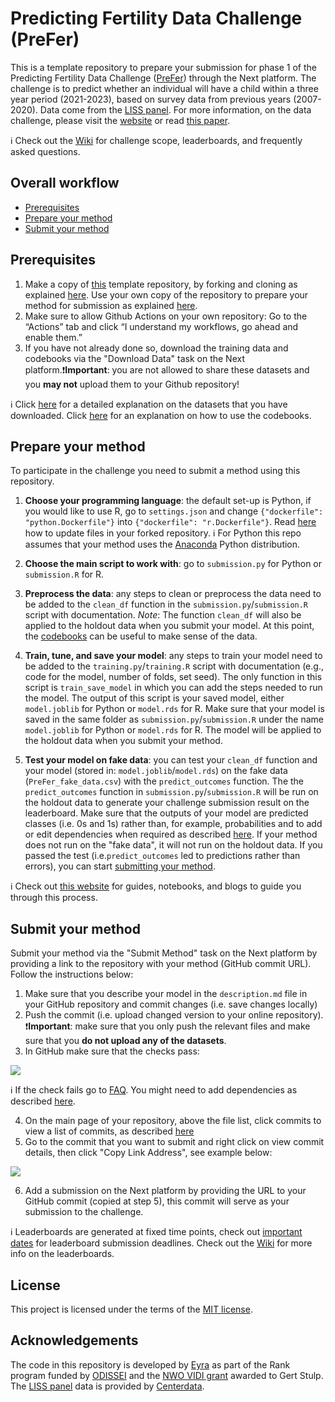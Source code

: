 # Predicting Fertility Data Challenge (PreFer)

This is a template repository to prepare your submission for phase 1 of the Predicting Fertility Data Challenge ([PreFer](https://preferdatachallenge.nl)) through the Next platform. The challenge is to predict whether an individual will have a child within a three year period (2021-2023), based on survey data from previous years (2007-2020). Data come from the [LISS panel](https://www.centerdata.nl/en/liss-panel). For more information, on the data challenge, please visit the [website](https://preferdatachallenge.nl) or read [this paper](https://arxiv.org/abs/2402.00705).

ℹ️ Check out the [Wiki](https://github.com/eyra/fertility-prediction-challenge/wiki/PreFer-Challenge-Wiki) for challenge scope, leaderboards, and frequently asked questions.  

## Overall workflow
- [Prerequisites](https://github.com/eyra/fertility-prediction-challenge#prerequisites) 
- [Prepare your method](https://github.com/eyra/fertility-prediction-challenge#prepare-your-method) 
- [Submit your method](https://github.com/eyra/fertility-prediction-challenge#submit-your-method
)
  
## Prerequisites

1. Make a copy of [this](https://github.com/eyra/fertility-prediction-challenge) template repository, by forking and cloning as explained [here](https://github.com/eyra/fertility-prediction-challenge/wiki#how-to-fork-and-clone-this-repository). Use your own copy of the repository to prepare your method for submission as explained [here](https://github.com/eyra/fertility-prediction-challenge/tree/master#prepare-your-method).
2. Make sure to allow Github Actions on your own repository: Go to the “Actions” tab and click “I understand my workflows, go ahead and enable them.”
3. If you have not already done so, download the training data and codebooks via the "Download Data" task on the Next platform.❗️**Important**: you are not allowed to share these datasets and you **may not** upload them to your Github repository!

ℹ️ Click [here](https://preferdatachallenge.nl/posts/posts/2024-03-20-prefer-datasets.html) for a detailed explanation on the datasets that you have downloaded. Click [here](https://preferdatachallenge.nl/posts/posts/2024-03-21-prefer-codebooks.html) for an explanation on how to use the codebooks. 

## Prepare your method

To participate in the challenge you need to submit a method using this repository. 

1. **Choose your programming language**: the default set-up is Python, if you would like to use R, go to ```settings.json``` and change ```{"dockerfile": "python.Dockerfile"}``` into ```{"dockerfile": "r.Dockerfile"}```. Read [here](https://github.com/eyra/fertility-prediction-challenge/wiki#how-to-update-files-in-your-forked-repository) how to update files in your forked repository. ℹ️ For Python this repo assumes that your method uses the [Anaconda](https://docs.conda.io/projects/conda/en/stable/user-guide/install/index.html) Python distribution.

2. **Choose the main script to work with**: go to ```submission.py``` for Python or ```submission.R``` for R. 

3. **Preprocess the data**: any steps to clean or preprocess the data need to be added to the ```clean_df``` function in the `submission.py`/`submission.R` script with documentation. *Note*: The function ```clean_df``` will also be applied to the holdout data when you submit your model. At this point, the [codebooks](https://preferdatachallenge.nl/posts/posts/2024-03-21-prefer-codebooks.html) can be useful to make sense of the data.

4. **Train, tune, and save your model**: any steps to train your model need to be added to the `training.py`/`training.R` script with documentation  (e.g., code for the model, number of folds, set seed). The only function in this script is `train_save_model` in which you can add the steps needed to run the model. The output of this script is your saved model, either ```model.joblib``` for Python or  ```model.rds``` for R. Make sure that your model is saved in the same folder as `submission.py`/`submission.R` under the name `model.joblib` for Python or `model.rds` for R. The model will be applied to the holdout data when you submit your method. 

5. **Test your model on fake data**: you can test your ```clean_df``` function and your model (stored in:  ```model.joblib```/```model.rds```) on the fake data (`PreFer_fake_data.csv`) with the ```predict_outcomes``` function. The the ```predict_outcomes``` function in `submission.py`/`submission.R` will be run on the holdout data to generate your challenge submission result on the leaderboard. Make sure that the outputs of your model are predicted classes (i.e. 0s and 1s) rather than, for example, probabilities and to add or edit dependencies when required as described [here](https://github.com/eyra/fertility-prediction-challenge/wiki#how-to-add-or-edit-dependencies-librariespackages). If your method does not run on the "fake data", it will not run on the holdout data. If you passed the test (i.e.```predict_outcomes``` led to predictions rather than errors), you can start [submitting your method](https://github.com/eyra/fertility-prediction-challenge/tree/master#submit-your-method). 
  
ℹ️ Check out [this website](https://preferdatachallenge.nl/posts) for guides, notebooks, and blogs to guide you through this process. 

## Submit your method

Submit your method via the "Submit Method" task on the Next platform by providing a link to the repository with your method (GitHub commit URL). Follow the instructions below:

1. Make sure that you describe your model in the `description.md` file in your GitHub repository and commit changes (i.e. save changes locally)
2. Push the commit (i.e. upload changed version to your online repository). ❗️**Important**: make sure that you only push the relevant files and make sure that you **do not upload any of the datasets**. 
3. In GitHub make sure that the checks pass:

![](https://github.com/eyra/fertility-prediction-challenge/blob/master/images/Checks%20passed.png)

ℹ️ If the check fails go to [FAQ](https://github.com/eyra/fertility-prediction-challenge/wiki#frequently-asked-questions). You might need to add dependencies as described [here](https://github.com/eyra/fertility-prediction-challenge/wiki#how-to-add-or-edit-dependencies-librariespackages).

4. On the main page of your repository, above the file list, click commits to view a list of commits, as described [here](https://docs.github.com/en/pull-requests/committing-changes-to-your-project/creating-and-editing-commits/about-commits#about-commit-branches-and-tag-labels)
5. Go to the commit that you want to submit and right click on view commit details, then click "Copy Link Address", see example below:

![](https://github.com/eyra/fertility-prediction-challenge/blob/master/images/Copy%20link%20to%20commit.png)

6. Add a submission on the Next platform by providing the URL to your GitHub commit (copied at step 5), this commit will serve as your submission to the challenge.

ℹ️ Leaderboards are generated at fixed time points, check out [important dates](https://preferdatachallenge.nl/#important-dates) for leaderboard submission deadlines. Check out the [Wiki](https://github.com/eyra/fertility-prediction-challenge/wiki/PreFer-Challenge-Wiki#leaderboards) for more info on the leaderboards.

## License

This project is licensed under the terms of the [MIT license](https://github.com/eyra/fertility-prediction-challenge/blob/master/LICENSE).

## Acknowledgements

The code in this repository is developed by [Eyra](https://eyra.co/) as part of the Rank program funded by [ODISSEI](https://odissei-data.nl/en/) and the [NWO VIDI grant](https://www.rug.nl/gmw/news/210714-vidi-gert-stulp?lang=en) awarded to Gert Stulp. The [LISS panel](https://www.centerdata.nl/en/liss-panel) data is provided by [Centerdata](https://www.centerdata.nl/).
